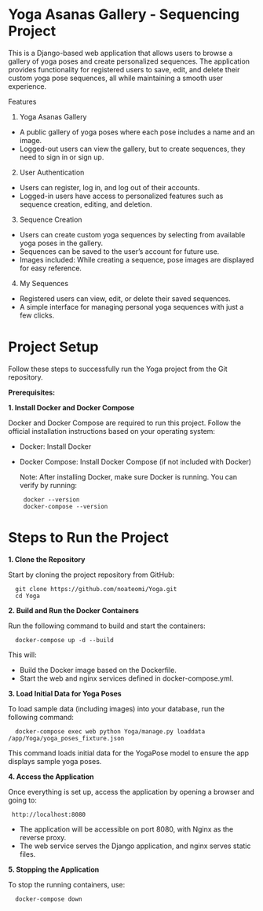 # Yoga Asanas Gallery - Sequencing Project
This is a Django-based web application that allows users to browse a gallery of yoga poses and create personalized sequences.
The application provides functionality for registered users to save, edit, and delete their custom yoga pose sequences, 
all while maintaining a smooth user experience.

Features
1. Yoga Asanas Gallery
  * A public gallery of yoga poses where each pose includes a name and an image.
  * Logged-out users can view the gallery, but to create sequences, they need to sign in or sign up.
2. User Authentication
  * Users can register, log in, and log out of their accounts.
  * Logged-in users have access to personalized features such as sequence creation, editing, and deletion.

3. Sequence Creation
  * Users can create custom yoga sequences by selecting from available yoga poses in the gallery.
  * Sequences can be saved to the user’s account for future use.
  * Images included: While creating a sequence, pose images are displayed for easy reference.

4. My Sequences
  * Registered users can view, edit, or delete their saved sequences.
  * A simple interface for managing personal yoga sequences with just a few clicks.

# Project Setup

Follow these steps to successfully run the Yoga project from the Git repository.

**Prerequisites:**

**1. Install Docker and Docker Compose**

Docker and Docker Compose are required to run this project. Follow the official installation instructions based on your operating system:

- Docker: Install Docker
- Docker Compose: Install Docker Compose (if not included with Docker)

  Note: After installing Docker, make sure Docker is running. You can verify by running:
  
       docker --version
       docker-compose --version

# Steps to Run the Project

**1. Clone the Repository**

Start by cloning the project repository from GitHub:

      git clone https://github.com/noateomi/Yoga.git
      cd Yoga

**2. Build and Run the Docker Containers**

Run the following command to build and start the containers:

      docker-compose up -d --build

This will:

- Build the Docker image based on the Dockerfile.
- Start the web and nginx services defined in docker-compose.yml.

**3. Load Initial Data for Yoga Poses**

To load sample data (including images) into your database, run the following command:

      docker-compose exec web python Yoga/manage.py loaddata /app/Yoga/yoga_poses_fixture.json 

This command loads initial data for the YogaPose model to ensure the app displays sample yoga poses.

**4. Access the Application**

Once everything is set up, access the application by opening a browser and going to:

     http://localhost:8080

- The application will be accessible on port 8080, with Nginx as the reverse proxy.
- The web service serves the Django application, and nginx serves static files.

**5. Stopping the Application**

To stop the running containers, use:

      docker-compose down
    
